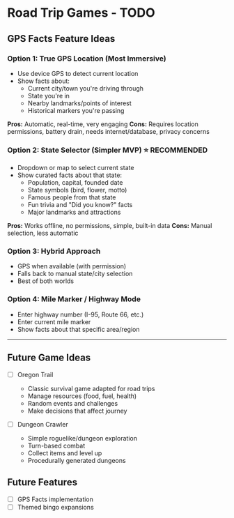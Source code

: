# Road Trip Games - TODO

## GPS Facts Feature Ideas

### Option 1: True GPS Location (Most Immersive)
- Use device GPS to detect current location
- Show facts about:
  - Current city/town you're driving through
  - State you're in
  - Nearby landmarks/points of interest
  - Historical markers you're passing

**Pros:** Automatic, real-time, very engaging
**Cons:** Requires location permissions, battery drain, needs internet/database, privacy concerns

### Option 2: State Selector (Simpler MVP) ⭐ RECOMMENDED
- Dropdown or map to select current state
- Show curated facts about that state:
  - Population, capital, founded date
  - State symbols (bird, flower, motto)
  - Famous people from that state
  - Fun trivia and "Did you know?" facts
  - Major landmarks and attractions

**Pros:** Works offline, no permissions, simple, built-in data
**Cons:** Manual selection, less automatic

### Option 3: Hybrid Approach
- GPS when available (with permission)
- Falls back to manual state/city selection
- Best of both worlds

### Option 4: Mile Marker / Highway Mode
- Enter highway number (I-95, Route 66, etc.)
- Enter current mile marker
- Show facts about that specific area/region

---

## Future Game Ideas

- [ ] Oregon Trail
  - Classic survival game adapted for road trips
  - Manage resources (food, fuel, health)
  - Random events and challenges
  - Make decisions that affect journey

- [ ] Dungeon Crawler
  - Simple roguelike/dungeon exploration
  - Turn-based combat
  - Collect items and level up
  - Procedurally generated dungeons

## Future Features

- [ ] GPS Facts implementation
- [ ] Themed bingo expansions
